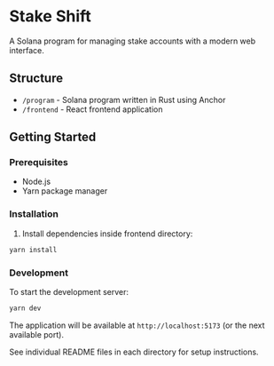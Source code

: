 # Stake Shift

A Solana program for managing stake accounts with a modern web interface.

## Structure

- `/program` - Solana program written in Rust using Anchor
- `/frontend` - React frontend application

## Getting Started

### Prerequisites
- Node.js
- Yarn package manager

### Installation

1. Install dependencies inside frontend directory:
```bash
yarn install
```

### Development

To start the development server:

```bash
yarn dev
```

The application will be available at `http://localhost:5173` (or the next available port).

See individual README files in each directory for setup instructions. 